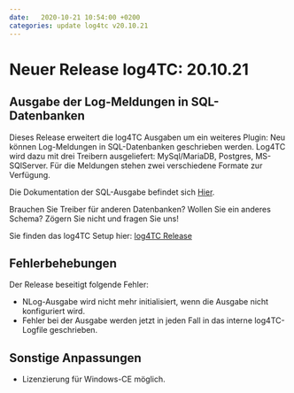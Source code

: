```yaml
---
date:   2020-10-21 10:54:00 +0200
categories: update log4tc v20.10.21
---
```

# Neuer Release log4TC: 20.10.21

## Ausgabe der Log-Meldungen in SQL-Datenbanken

Dieses Release erweitert die log4TC Ausgaben um ein weiteres Plugin: Neu können Log-Meldungen in SQL-Datenbanken geschrieben werden. Log4TC wird dazu mit drei Treibern ausgeliefert: MySql/MariaDB, Postgres, MS-SQlServer. Für die Meldungen stehen zwei verschiedene Formate zur Verfügung.

Die Dokumentation der SQL-Ausgabe befindet sich [Hier](https://mbc-engineering.github.io/log4TC/reference/sql_output.html).

Brauchen Sie Treiber für anderen Datenbanken? Wollen Sie ein anderes Schema? Zögern Sie nicht und fragen Sie uns!

Sie finden das log4TC Setup hier: [log4TC Release](https://github.com/mbc-engineering/log4TC/releases)

## Fehlerbehebungen

Der Release beseitigt folgende Fehler:

* NLog-Ausgabe wird nicht mehr initialisiert, wenn die Ausgabe nicht konfiguriert wird.
* Fehler bei der Ausgabe werden jetzt in jeden Fall in das interne log4TC-Logfile geschrieben.

## Sonstige Anpassungen

* Lizenzierung für Windows-CE möglich.

